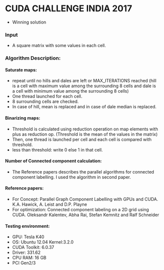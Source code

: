 # CUDA CHALLENGE INDIA 2017

* Winning solution

### Input
* A square matrix with some values in each cell.

### Algorithm Description:
#### Saturate maps:
* repeat until no hills and dales are left or MAX_ITERATIONS reached (hill is a cell with maximum value among the surrounding 8 cells and dale is a cell with minimum value among the surrounding 8 cells)
* One thread launched for each cell.
* 8 surrounding cells are checked.
* In case of hill, mean is replaced and in case of dale median is replaced.

#### Binarizing maps:
* Threshold is calculated using reduction operation on map elements with plus as reduction op. (Threshold is the mean of the values in the matrix)
* Then, one thread is launched per cell and each cell is compared with threshold.
* less than threshold: write 0 else 1 in that cell.

#### Number of Connected component calculation:
* The Reference papers describes the parallel algorithms for connected component labelling. I used the algorithm in second paper.

#### Reference papers:
* For Concept: Parallel Graph Component Labelling with GPUs and CUDA. K.A. Hawick, A. Leist and D.P. Playne
* For optimization: Connected component labeling on a 2D grid using CUDA. Oleksandr Kalentev, Abha Rai, Stefan Kemnitz and Ralf Schneider

#### Testing environment:
* GPU: Tesla K40
* OS: Ubuntu 12.04 Kernel:3.2.0
* CUDA Toolkit: 6.0.37
* Driver: 331.62
* CPU RAM: 16 GB
* PCI Gen2/3
